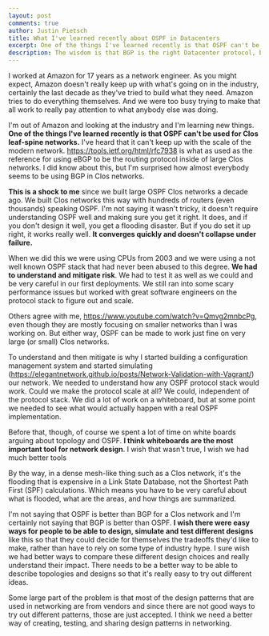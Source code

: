 ```yaml
---
layout: post
comments: true
author: Justin Pietsch
title: What I've learned recently about OSPF in Datacenters
excerpt: One of the things I've learned recently is that OSPF can't be used for Clos leaf-spine networks. I've heard that it can't keep up with the scale of the modern network. ... This is a shock to me since we built large OSPF Clos networks a decade ago.
description: The wisdom is that BGP is the right Datacenter protocol, but is it? Do we know?
---
```

I worked at Amazon for 17 years as a network engineer. As you might expect, Amazon doesn't really keep up with what's going on in the industry, certainly the last decade as they've tried to build what they need. Amazon tries to do everything themselves. And we were too busy trying to make that all work to really pay attention to what anybody else was doing.

I'm out of Amazon and looking at the industry and I'm learning new things. **One of the things I've learned recently is that OSPF can't be used for Clos leaf-spine networks.** I've heard that it can't keep up with the scale of the modern network. <https://tools.ietf.org/html/rfc7938> is what as used as the reference for using eBGP to be the routing protocol inside of large Clos networks. I did know about this, but I'm surprised how almost everybody seems to be using BGP in Clos networks.

**This is a shock to me** since we built large OSPF Clos networks a decade ago. We built Clos networks this way with hundreds of routers (even thousands) speaking OSPF. I'm not saying it wasn't tricky, it doesn't require understanding OSPF well and making sure you get it right. It does, and if you don't design it well, you get a flooding disaster. But if you do set it up right, it works really well. **It converges quickly and doesn't collapse under failure.**

When we did this we were using CPUs from 2003 and we were using a not well known OSPF stack that had never been abused to this degree. **We had to understand and mitigate risk**. We had to test it as well as we could and be very careful in our first deployments. We still ran into some scary performance issues but worked with great software engineers on the protocol stack to figure out and scale.

Others agree with me, https://www.youtube.com/watch?v=Qmvg2mnbcPg, even though they are mostly focusing on smaller networks than I was working on. But either way, OSPF can be made to work just fine on very large (or small) Clos networks.

To understand and then mitigate is why I started building a configuration management system and started simulating (https://elegantnetwork.github.io/posts/Network-Validation-with-Vagrant/) our network. We needed to understand how any OSPF protocol stack would work. Could we make the protocol scale at all? We could, independent of the protocol stack. We did a lot of work on a whiteboard, but at some point we needed to see what would actually happen with a real OSPF implementation.

Before that, though, of course we spent a lot of time on white boards arguing about topology and OSPF. **I think whiteboards are the most important tool for network design**. I wish that wasn't true, I wish we had much better tools

By the way, in a dense mesh-like thing such as a Clos network, it's the flooding that is expensive in a Link State Database, not the Shortest Path First (SPF) calculations. Which means you have to be very careful about what is flooded, what are the areas, and how things are summarized.

I'm not saying that OSPF is better than BGP for a Clos network and I'm certainly not saying that BGP is better than OSPF. **I wish there were easy ways for people to be able to design, simulate and test different designs** like this so that they could decide for themselves the tradeoffs they'd like to make, rather than have to rely on some type of industry hype. I sure wish we had better ways to compare these different design choices and really understand their impact. There needs to be a better way to be able to describe topologies and designs so that it's really easy to try out different ideas.

Some large part of the problem is that most of the design patterns that are used in networking are from vendors and since there are not good ways to try out different patterns, those are just accepted. I think we need a better way of creating, testing, and sharing design patterns in networking.